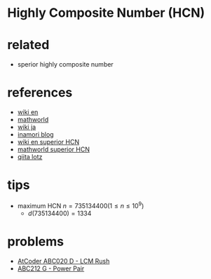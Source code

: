 # Highly Composite Number (HCN)



# related 
  - sperior highly composite number



# references
- [wiki en](en.wikipedia.org/wiki/Highly_composite_number)
- [mathworld](https://mathworld.wolfram.com/HighlyCompositeNumber.html)
- [wiki ja](https://ja.wikipedia.org/wiki/%E9%AB%98%E5%BA%A6%E5%90%88%E6%88%90%E6%95%B0)
- [inamori blog](https://inamori.hateblo.jp/entry/20120310/p1)
- [wiki en superior HCN](https://en.wikipedia.org/wiki/Superior_highly_composite_number)
- [mathworld superior HCN](https://mathworld.wolfram.com/SuperiorHighlyCompositeNumber.html)
- [qiita lotz](https://qiita.com/lotz/items/8a63e7e7581b33e980c8)


# tips
- maximum HCN $n = 735134400 (1 \le n \le 10^9)$
  - $d(735134400) = 1334$


# problems 
- [AtCoder ABC020 D - LCM Rush](https://atcoder.jp/contests/abc020/tasks/abc020_d)
- [ABC212 G - Power Pair](https://atcoder.jp/contests/abc212/tasks/abc212_g)